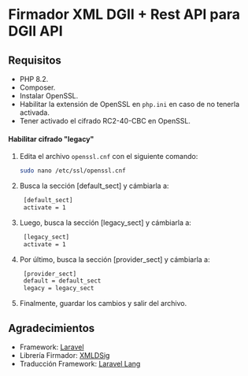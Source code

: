 # Firmador XML DGII + Rest API para DGII API

## Requisitos

- PHP 8.2.
- Composer.
- Instalar OpenSSL.
- Habilitar la extensión de OpenSSL en `php.ini` en caso de no tenerla activada.
- Tener activado el cifrado RC2-40-CBC en OpenSSL.

#### Habilitar cifrado "legacy"

1. Edita el archivo `openssl.cnf` con el siguiente comando:
   ```bash
   sudo nano /etc/ssl/openssl.cnf
    ```

2. Busca la sección [default_sect] y cámbiarla a:
   ```bash
    [default_sect]
    activate = 1
    ```

3. Luego, busca la sección [legacy_sect] y cámbiarla a:
   ```bash
    [legacy_sect]
    activate = 1
    ```

4. Por último, busca la sección [provider_sect] y cámbiarla a:
   ```bash
    [provider_sect]
    default = default_sect
    legacy = legacy_sect
    ```

5.  Finalmente, guardar los cambios y salir del archivo.

## Agradecimientos

- Framework: [Laravel](https://github.com/laravel/laravel)
- Librería Firmador: [XMLDSig](https://github.com/selective-php/xmldsig)
- Traducción Framework: [Laravel Lang](https://github.com/Laravel-Lang/lang)
